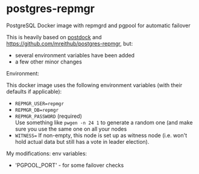 # postgres-repmgr
PostgreSQL Docker image with repmgrd and pgpool for automatic failover


This is heavily based on [postdock](https://github.com/paunin/PostDock) and https://github.com/mreithub/postgres-repmgr, but:

- several environment variables have been added
- a few other minor changes

Environment:

This docker image uses the following environment variables (with their defaults if applicable):

- `REPMGR_USER=repmgr`
- `REPMGR_DB=repmgr`
- `REPMGR_PASSWORD` (required)  
  Use something like `pwgen -n 24 1` to generate a random one (and make sure you use the same one on all your nodes
- `WITNESS=`
  If non-empty, this node is set up as witness node (i.e. won't hold actual data but still has a vote in leader election).  

My modifications:
   env variables:
 - 'PGPOOL_PORT' - for some failover checks
   
